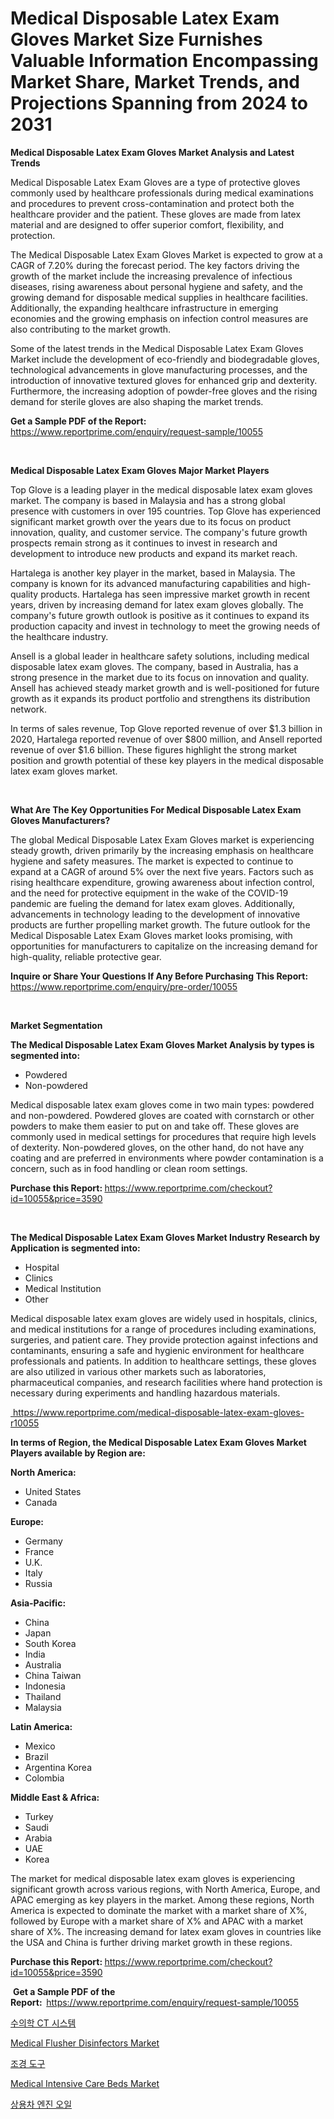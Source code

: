 <p><h1>Medical Disposable Latex Exam Gloves Market Size Furnishes Valuable Information Encompassing Market Share, Market Trends, and Projections Spanning from 2024 to 2031</h1></p><p><strong>Medical Disposable Latex Exam Gloves Market Analysis and Latest Trends</strong></p>
<p><p>Medical Disposable Latex Exam Gloves are a type of protective gloves commonly used by healthcare professionals during medical examinations and procedures to prevent cross-contamination and protect both the healthcare provider and the patient. These gloves are made from latex material and are designed to offer superior comfort, flexibility, and protection.</p><p>The Medical Disposable Latex Exam Gloves Market is expected to grow at a CAGR of 7.20% during the forecast period. The key factors driving the growth of the market include the increasing prevalence of infectious diseases, rising awareness about personal hygiene and safety, and the growing demand for disposable medical supplies in healthcare facilities. Additionally, the expanding healthcare infrastructure in emerging economies and the growing emphasis on infection control measures are also contributing to the market growth.</p><p>Some of the latest trends in the Medical Disposable Latex Exam Gloves Market include the development of eco-friendly and biodegradable gloves, technological advancements in glove manufacturing processes, and the introduction of innovative textured gloves for enhanced grip and dexterity. Furthermore, the increasing adoption of powder-free gloves and the rising demand for sterile gloves are also shaping the market trends.</p></p>
<p><strong>Get a Sample PDF of the Report:&nbsp;</strong> <a href="https://www.reportprime.com/enquiry/request-sample/10055">https://www.reportprime.com/enquiry/request-sample/10055</a></p>
<p>&nbsp;</p>
<p><strong>Medical Disposable Latex Exam Gloves Major Market Players</strong></p>
<p><p>Top Glove is a leading player in the medical disposable latex exam gloves market. The company is based in Malaysia and has a strong global presence with customers in over 195 countries. Top Glove has experienced significant market growth over the years due to its focus on product innovation, quality, and customer service. The company's future growth prospects remain strong as it continues to invest in research and development to introduce new products and expand its market reach.</p><p>Hartalega is another key player in the market, based in Malaysia. The company is known for its advanced manufacturing capabilities and high-quality products. Hartalega has seen impressive market growth in recent years, driven by increasing demand for latex exam gloves globally. The company's future growth outlook is positive as it continues to expand its production capacity and invest in technology to meet the growing needs of the healthcare industry.</p><p>Ansell is a global leader in healthcare safety solutions, including medical disposable latex exam gloves. The company, based in Australia, has a strong presence in the market due to its focus on innovation and quality. Ansell has achieved steady market growth and is well-positioned for future growth as it expands its product portfolio and strengthens its distribution network.</p><p>In terms of sales revenue, Top Glove reported revenue of over $1.3 billion in 2020, Hartalega reported revenue of over $800 million, and Ansell reported revenue of over $1.6 billion. These figures highlight the strong market position and growth potential of these key players in the medical disposable latex exam gloves market.</p></p>
<p>&nbsp;</p>
<p><strong>What Are The Key Opportunities For Medical Disposable Latex Exam Gloves Manufacturers?</strong></p>
<p><p>The global Medical Disposable Latex Exam Gloves market is experiencing steady growth, driven primarily by the increasing emphasis on healthcare hygiene and safety measures. The market is expected to continue to expand at a CAGR of around 5% over the next five years. Factors such as rising healthcare expenditure, growing awareness about infection control, and the need for protective equipment in the wake of the COVID-19 pandemic are fueling the demand for latex exam gloves. Additionally, advancements in technology leading to the development of innovative products are further propelling market growth. The future outlook for the Medical Disposable Latex Exam Gloves market looks promising, with opportunities for manufacturers to capitalize on the increasing demand for high-quality, reliable protective gear.</p></p>
<p><strong>Inquire or Share Your Questions If Any Before Purchasing This Report:</strong> <a href="https://www.reportprime.com/enquiry/pre-order/10055">https://www.reportprime.com/enquiry/pre-order/10055</a></p>
<p>&nbsp;</p>
<p><strong>Market Segmentation</strong></p>
<p><strong>The Medical Disposable Latex Exam Gloves Market Analysis by types is segmented into:</strong></p>
<p><ul><li>Powdered</li><li>Non-powdered</li></ul></p>
<p><p>Medical disposable latex exam gloves come in two main types: powdered and non-powdered. Powdered gloves are coated with cornstarch or other powders to make them easier to put on and take off. These gloves are commonly used in medical settings for procedures that require high levels of dexterity. Non-powdered gloves, on the other hand, do not have any coating and are preferred in environments where powder contamination is a concern, such as in food handling or clean room settings.</p></p>
<p><strong>Purchase this Report:&nbsp;</strong><a href="https://www.reportprime.com/checkout?id=10055&price=3590">https://www.reportprime.com/checkout?id=10055&price=3590</a></p>
<p>&nbsp;</p>
<p><strong>The Medical Disposable Latex Exam Gloves Market Industry Research by Application is segmented into:</strong></p>
<p><ul><li>Hospital</li><li>Clinics</li><li>Medical Institution</li><li>Other</li></ul></p>
<p><p>Medical disposable latex exam gloves are widely used in hospitals, clinics, and medical institutions for a range of procedures including examinations, surgeries, and patient care. They provide protection against infections and contaminants, ensuring a safe and hygienic environment for healthcare professionals and patients. In addition to healthcare settings, these gloves are also utilized in various other markets such as laboratories, pharmaceutical companies, and research facilities where hand protection is necessary during experiments and handling hazardous materials.</p></p>
<p><a href="https://www.reportprime.com/medical-disposable-latex-exam-gloves-r10055">&nbsp;https://www.reportprime.com/medical-disposable-latex-exam-gloves-r10055</a></p>
<p><strong>In terms of Region, the Medical Disposable Latex Exam Gloves Market Players available by Region are:</strong></p>
<p>
    <p> <strong> North America: </strong>
        <ul>
            <li>United States</li>
            <li>Canada</li>
        </ul>
        </p> 
    <p> <strong> Europe: </strong>
        <ul>
            <li>Germany</li>
            <li>France</li>
            <li>U.K.</li>
            <li>Italy</li>
            <li>Russia</li>
        </ul>
        </p> 
    <p> <strong> Asia-Pacific: </strong>
        <ul>
            <li>China</li>
            <li>Japan</li>
            <li>South Korea</li>
            <li>India</li>
            <li>Australia</li>
            <li>China Taiwan</li>
            <li>Indonesia</li>
            <li>Thailand</li>
            <li>Malaysia</li>
        </ul>
        </p> 
    <p> <strong> Latin America: </strong>
        <ul>
            <li>Mexico</li>
            <li>Brazil</li>
            <li>Argentina Korea</li>
            <li>Colombia</li>
        </ul>
        </p> 
    <p> <strong> Middle East & Africa: </strong>
        <ul>
            <li>Turkey</li>
            <li>Saudi</li>
            <li>Arabia</li>
            <li>UAE</li>
            <li>Korea</li>
        </ul>
    </p>
    </p>
<p><p>The market for medical disposable latex exam gloves is experiencing significant growth across various regions, with North America, Europe, and APAC emerging as key players in the market. Among these regions, North America is expected to dominate the market with a market share of X%, followed by Europe with a market share of X% and APAC with a market share of X%. The increasing demand for latex exam gloves in countries like the USA and China is further driving market growth in these regions.</p></p>
<p><strong>Purchase this Report: </strong><a href="https://www.reportprime.com/checkout?id=10055&price=3590">https://www.reportprime.com/checkout?id=10055&price=3590</a></p>
<p>&nbsp;<strong>Get a Sample PDF of the Report:&nbsp;&nbsp;</strong><a href="https://www.reportprime.com/enquiry/request-sample/10055">https://www.reportprime.com/enquiry/request-sample/10055</a></p>
<p><strong></strong></p>
<p><p><a href="https://github.com/LanceOlsotn8978/Market-Research-Report-List-1/blob/main/400439821652.md">수의학 CT 시스템</a></p><p><a href="https://github.com/nicoletavirag/Market-Research-Report-List-2/blob/main/medical-flusher-disinfectors-market.md">Medical Flusher Disinfectors Market</a></p><p><a href="https://medium.com/@fosterfahey1971/%EA%B2%BD%EA%B4%80-%EB%94%94%EC%9E%90%EC%9D%B8-%EB%8F%84%EA%B5%AC-%EC%8B%9C%EC%9E%A5-%EC%84%B1%EA%B3%B5%EC%A0%81%EC%9D%B8-%EB%B9%84%EC%A6%88%EB%8B%88%EC%8A%A4-%EC%A0%84%EB%9E%B5%EC%9D%98-%EC%97%B4%EC%87%A0-2031%EB%85%84%EA%B9%8C%EC%A7%80-%EC%98%88%EC%B8%A1-fa4c33094213">조경 도구</a></p><p><a href="https://github.com/redneck06/Market-Research-Report-List-2/blob/main/medical-intensive-care-beds-market.md">Medical Intensive Care Beds Market</a></p><p><a href="https://github.com/Madalyell456456/Market-Research-Report-List-1/blob/main/810707421651.md">상용차 엔진 오일</a></p></p>